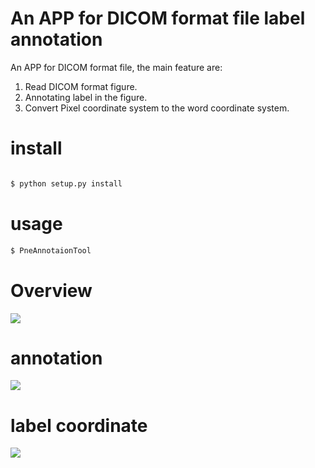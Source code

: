 # An APP for DICOM format file label annotation

An APP for DICOM format file, the main feature are:

1. Read DICOM format figure.
2. Annotating label in the figure.
3. Convert Pixel coordinate system to the word coordinate system.

# install

```python

$ python setup.py install

```

# usage

```python
$ PneAnnotaionTool

```

# Overview
![](main.png)

# annotation
![](main.png)
# label coordinate
![](main.png)